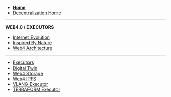- [**Home**](@threefold_home)
- [Decentralization Home](@decentralization)
----------
**WEB4.0 / EXECUTORS**
- [Internet Evolution](@internet_evolution)
- [Inspired By Nature](@i4_inspired_by_nature)
- [Web4 Architecture](@i4_architecture)
- ---------
- [Executors](@tfexecutors)
- [Digital Twin](@i4_digital_twin)
- [Web4 Storage](@i4_storage_architecture)
- [Web4 IPFS](@i4_storage_ipfs)
- [VLANG Executor](@i4_executor_vlang)
- [TERRAFORM Executor](@i4_executor_terraform)
